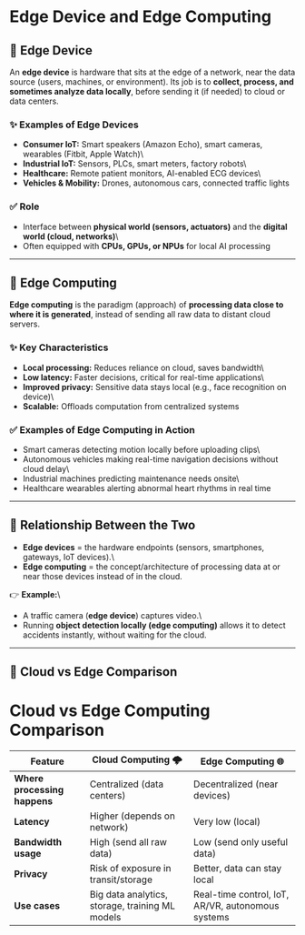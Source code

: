 # Edge Device and Edge Computing

## 🔹 Edge Device

An **edge device** is hardware that sits at the edge of a network, near
the data source (users, machines, or environment). Its job is to
**collect, process, and sometimes analyze data locally**, before sending
it (if needed) to cloud or data centers.

### ✨ Examples of Edge Devices

-   **Consumer IoT:** Smart speakers (Amazon Echo), smart cameras,
    wearables (Fitbit, Apple Watch)\
-   **Industrial IoT:** Sensors, PLCs, smart meters, factory robots\
-   **Healthcare:** Remote patient monitors, AI-enabled ECG devices\
-   **Vehicles & Mobility:** Drones, autonomous cars, connected traffic
    lights

### ✅ Role

-   Interface between **physical world (sensors, actuators)** and the
    **digital world (cloud, networks)**\
-   Often equipped with **CPUs, GPUs, or NPUs** for local AI processing

------------------------------------------------------------------------

## 🔹 Edge Computing

**Edge computing** is the paradigm (approach) of **processing data close
to where it is generated**, instead of sending all raw data to distant
cloud servers.

### ✨ Key Characteristics

-   **Local processing:** Reduces reliance on cloud, saves bandwidth\
-   **Low latency:** Faster decisions, critical for real-time
    applications\
-   **Improved privacy:** Sensitive data stays local (e.g., face
    recognition on device)\
-   **Scalable:** Offloads computation from centralized systems

### ✅ Examples of Edge Computing in Action

-   Smart cameras detecting motion locally before uploading clips\
-   Autonomous vehicles making real-time navigation decisions without
    cloud delay\
-   Industrial machines predicting maintenance needs onsite\
-   Healthcare wearables alerting abnormal heart rhythms in real time

------------------------------------------------------------------------

## 🔹 Relationship Between the Two

-   **Edge devices** = the hardware endpoints (sensors, smartphones,
    gateways, IoT devices).\
-   **Edge computing** = the concept/architecture of processing data at
    or near those devices instead of in the cloud.

👉 **Example:**\
- A traffic camera (**edge device**) captures video.\
- Running **object detection locally (edge computing)** allows it to
detect accidents instantly, without waiting for the cloud.

------------------------------------------------------------------------

## 🔹 Cloud vs Edge Comparison
# Cloud vs Edge Computing Comparison

| Feature                  | Cloud Computing 🌩️                       | Edge Computing 🌐                         |
|--------------------------|-------------------------------------------|-------------------------------------------|
| **Where processing happens** | Centralized (data centers)                | Decentralized (near devices)              |
| **Latency**              | Higher (depends on network)               | Very low (local)                          |
| **Bandwidth usage**      | High (send all raw data)                  | Low (send only useful data)               |
| **Privacy**              | Risk of exposure in transit/storage       | Better, data can stay local               |
| **Use cases**            | Big data analytics, storage, training ML models | Real-time control, IoT, AR/VR, autonomous systems |

